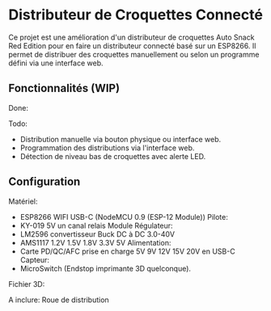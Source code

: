 # Distributeur de Croquettes Connecté

Ce projet est une amélioration d'un distributeur de croquettes Auto Snack Red Edition pour en faire un distributeur connecté basé sur un ESP8266.
Il permet de distribuer des croquettes manuellement ou selon un programme défini via une interface web.

## Fonctionnalités (WIP)
Done:

Todo:
- Distribution manuelle via bouton physique ou interface web.
- Programmation des distributions via l'interface web.
- Détection de niveau bas de croquettes avec alerte LED.

## Configuration

Matériel:
- ESP8266 WIFI USB-C (NodeMCU 0.9 (ESP-12 Module))
Pilote:
- KY-019 5V un canal relais Module
Régulateur:
- LM2596 convertisseur Buck DC à DC 3.0-40V
- AMS1117 1.2V 1.5V 1.8V 3.3V 5V
Alimentation:
- Carte PD/QC/AFC prise en charge 5V 9V 12V 15V 20V en USB-C
Capteur:
- MicroSwitch (Endstop imprimante 3D quelconque).

Fichier 3D:

A inclure:
Roue de distribution
